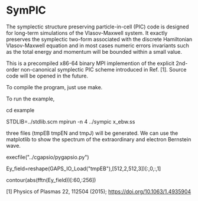 # SymPIC
The symplectic structure preserving particle-in-cell (PIC) code is 
designed for long-term simulations of the Vlasov-Maxwell system. It 
exactly preserves the symplectic two-form associated with the discrete 
Hamiltonian Vlasov-Maxwell equation and in most cases numeric errors 
invariants such as the total energy and momentum will be bounded within a 
small value.

This is a precompiled x86-64 binary MPI implemention of the explicit 
2nd-order non-canonical symplectic PIC scheme introduced in Ref. [1]. 
Source code will be opened in the future.

To compile the program, just use make.

To run the example, 

cd example

STDLIB=../stdlib.scm mpirun -n 4 ../sympic x_ebw.ss

three files (tmpEB tmpEN and tmpJ) will be generated. We can use the 
matplotlib to show the spectrum of the extraordinary and electron Bernstein wave.

execfile("../cgapsio/pygapsio.py")

Ey_field=reshape(GAPS_IO_Load("tmpEB"),[512,2,512,3])[:,0,:,1]

contour(abs(fftn(Ey_field))[:60,:256])


[1] Physics of Plasmas 22, 112504 (2015); https://doi.org/10.1063/1.4935904
